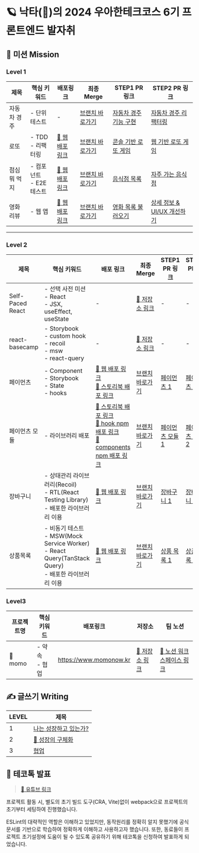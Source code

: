 # 🪐 낙타(🐫)의 2024 우아한테크코스 6기 프론트엔드 발자취

## 🎯 미션 Mission

### Level 1

| 제목         | 핵심 키워드                  | 배포링크                                                              | 최종 Merge                                                                              | STEP1 PR 링크                                                                         | STEP2 PR 링크                                                                                 |
| ------------ | ---------------------------- | --------------------------------------------------------------------- | --------------------------------------------------------------------------------------- | ------------------------------------------------------------------------------------- | --------------------------------------------------------------------------------------------- |
| 자동차 경주  | - 단위 테스트                | -                                                                     | [브랜치 바로가기](https://github.com/woowacourse/javascript-racingcar/tree/largopie)    | [자동차 경주 기능 구현](https://github.com/woowacourse/javascript-racingcar/pull/261) | [자동차 경주 리팩터링](https://github.com/woowacourse/javascript-racingcar/pull/301)          |
| 로또         | - TDD <br> - 리팩터링        | [🔗 웹 배포 링크](https://largopie.github.io/javascript-lotto/dist)   | [브랜치 바로가기](https://github.com/woowacourse/javascript-lotto/tree/largopie)        | [콘솔 기반 로또 게임](https://github.com/woowacourse/javascript-lotto/pull/275)       | [웹 기반 로또 게임](https://github.com/woowacourse/javascript-lotto/pull/304)                 |
| 점심 뭐 먹지 | - 컴포넌트 <br> - E2E 테스트 | [🔗 웹 배포 링크](https://largopie.github.io/javascript-lunch)        | [브랜치 바로가기](https://github.com/woowacourse/javascript-lunch/tree/largopie)        | [음식점 목록](https://github.com/woowacourse/javascript-lunch/pull/112)               | [자주 가는 음식점](https://github.com/woowacourse/javascript-lunch/pull/151)                  |
| 영화 리뷰    | - 웹 앱                      | [🔗 웹 배포 링크](https://largopie.github.io/javascript-movie-review) | [브랜치 바로가기](https://github.com/woowacourse/javascript-movie-review/tree/largopie) | [영화 목록 불러오기](https://github.com/woowacourse/javascript-movie-review/pull/127) | [상세 정보 & UI/UX 개선하기](https://github.com/woowacourse/javascript-movie-review/pull/149) |

---

### Level 2

| 제목             | 핵심 키워드                                                                                                      | 배포 링크                                                                                                                                                                                                                                                                                                          | 최종 Merge                                                                              | STEP1 PR 링크                                                                 | STEP2 PR 링크                                                                 |
| ---------------- | ---------------------------------------------------------------------------------------------------------------- | ------------------------------------------------------------------------------------------------------------------------------------------------------------------------------------------------------------------------------------------------------------------------------------------------------------------ | --------------------------------------------------------------------------------------- | ----------------------------------------------------------------------------- | ----------------------------------------------------------------------------- |
| Self-Paced React | - 선택 사전 미션 <br> - React <br> - JSX, useEffect, useState                                                    | -                                                                                                                                                                                                                                                                                                                  | [🔗 저장소 링크](https://github.com/Largopie/self-paced-react)                          | -                                                                             | -                                                                             |
| react-basecamp   | - Storybook <br> - custom hook <br> - recoil <br> - msw <br> - react-query <br>                                  | -                                                                                                                                                                                                                                                                                                                  | [🔗 저장소 링크](https://github.com/Largopie/react-basecamp)                            | -                                                                             | -                                                                             |
| 페이먼츠         | - Component <br> - Storybook <br> - State <br> - hooks                                                           | [🔗 웹 배포 링크](https://largopie.github.io/react-payments/) <br> [🔗 스토리북 배포 링크](https://6620b9c5a5e20036aa430f30-oahbybhaab.chromatic.com/)                                                                                                                                                             | [브랜치 바로가기](https://github.com/woowacourse/react-payments/tree/largopie)          | [페이먼츠 1](https://github.com/woowacourse/react-payments/pull/338)          | [페이먼츠 2](https://github.com/woowacourse/react-payments/pull/384)          |
| 페이먼츠 모듈    | - 라이브러리 배포                                                                                                | [🔗 스토리북 배포 링크](https://663342edd14cc55928a2114e-fvbeohgplf.chromatic.com/?path=/story/modal-alertmodal--default) <br> [🔗 hook npm 배포 링크](https://www.npmjs.com/package/nakta-react-payments-hooks) <br> [🔗 components npm 배포 링크](https://www.npmjs.com/package/nakta-react-payments-components) | [브랜치 바로가기](https://github.com/woowacourse/react-modules/tree/largopie)           | [페이먼츠 모듈 1](https://github.com/woowacourse/react-modules/pull/26)       | [페이먼츠 모듈 2](https://github.com/woowacourse/react-modules/pull/60)       |
| 장바구니         | - 상태관리 라이브러리(Recoil) <br> - RTL(React Testing Library) <br> - 배포한 라이브러리 이용                    | [🔗 웹 배포 링크](https://largopie.github.io/react-shopping-cart)                                                                                                                                                                                                                                                  | [브랜치 바로가기](https://github.com/woowacourse/react-shopping-cart/tree/largopie)     | [장바구니 1](https://github.com/woowacourse/react-shopping-cart/pull/277)     | [장바구니 2](https://github.com/woowacourse/react-shopping-cart/pull/294)     |
| 상품목록         | - 비동기 테스트 <br> - MSW(Mock Service Worker) <br> - React Query(TanStack Query) <br> - 배포한 라이브러리 이용 | [🔗 웹 배포 링크](https://largopie.github.io/react-shopping-products)                                                                                                                                                                                                                                              | [브랜치 바로가기](https://github.com/woowacourse/react-shopping-products/tree/largopie) | [상품 목록 1](https://github.com/woowacourse/react-shopping-products/pull/35) | [상품 목록 2](https://github.com/woowacourse/react-shopping-products/pull/54) |

### Level3

| 프로젝트명 | 핵심 키워드        | 배포링크               | 저장소                                                           | 팀 노션                                                                                               |
| ---------- | ------------------ | ---------------------- | ---------------------------------------------------------------- | ----------------------------------------------------------------------------------------------------- |
| 🍑 momo    | - 약속 <br> - 협업 | https://www.momonow.kr | [🔗 저장소 링크](https://github.com/woowacourse-teams/2024-momo) | [🔗 노션 워크스페이스 링크](https://paper-mass-5ff.notion.site/momo-706f061b3c374f2d8f90cb8b0aabc445) |

## ✍️ 글쓰기 Writing

| LEVEL | 제목                                                                                     |
| ----- | ---------------------------------------------------------------------------------------- |
| 1     | [나는 성장하고 있는가?](https://github.com/Largopie/woowa-writing/blob/level2/level1.md) |
| 2     | [🌱 성장의 구체화](https://github.com/Largopie/woowa-writing/blob/level2/level2.md)      |
| 3     | [협업](https://github.com/Largopie/woowa-writing/blob/level3/level3.md)                  |

## 🎥 테코톡 발표

> [🔗 유튜브 링크](https://www.youtube.com/watch?v=Be9q0k5BJ_s)

프로젝트 활동 시, 별도의 초기 빌드 도구(CRA, Vite)없이 webpack으로 프로젝트의 초기부터 세팅하여 진행했습니다.

ESLint의 대략적인 역할은 이해하고 있었지만, 동작원리를 정확히 알지 못했기에 공식문서를 기반으로 학습하여 정확하게 이해하고 사용하고자 했습니다. 또한, 동료들이 프로젝트 초기설정에 도움이 될 수 있도록 공유하기 위해 테코톡을 신청하여 발표하게 되었습니다.
